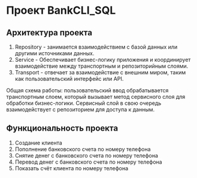 # Проект BankCLI_SQL
## Архитектура проекта 

1. Repository - занимается взаимодействием с базой данных или другими источниками данных.
2. Service - Обеспечивает бизнес-логику приложения и координирует взаимодействие между транспортным и репозиторийным слоями.
3. Transport - отвечает за взаимодействие с внешним миром, таким как пользовательский интерфейс или API.

Общая схема работы: пользовательский ввод обрабатывается транспортным слоем, который вызывает метод сервисного слоя для обработки бизнес-логики. 
Сервисный слой в свою очередь взаимодействует с репозиторием для доступа к данным.

## Функциональность проекта
1. Создание клиента 
2. Пополнение банковского счета по номеру телефона 
3. Снятие денег с банковского счета по номеру телефона 
4. Перевод денег с банковского счета по номеру телефона
5. Показать счёт клиента по номеру телефона 
